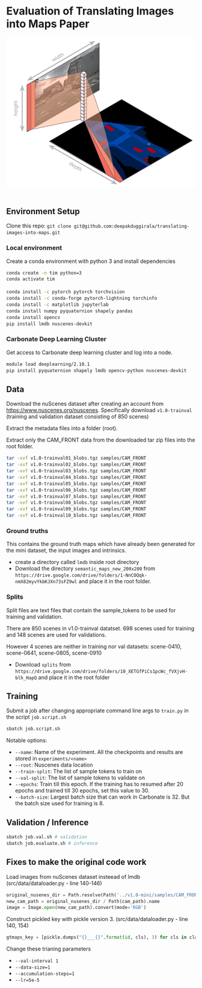 # Evaluation of Translating Images into Maps Paper

<div>
<img src="images/image_to_bev_motivation.gif"></img>
</div>
<br />

## Environment Setup

Clone this repo: `git clone git@github.com:deepakduggirala/translating-images-into-maps.git`

### Local environment

Create a conda environment with python 3 and install dependencies

```bash
conda create -n tim python=3
conda activate tim

conda install -c pytorch pytorch torchvision
conda install -c conda-forge pytorch-lightning torchinfo
conda install -c matplotlib jupyterlab
conda install numpy pyquaternion shapely pandas
conda install opencv
pip install lmdb nuscenes-devkit
```

### Carbonate Deep Learning Cluster

Get access to Carbonate deep learning cluster and log into a node.

```bash
module load deeplearning/2.10.1
pip install pyquaternion shapely lmdb opencv-python nuscenes-devkit
```

## Data

Download the nuScenes dataset after creating an account from https://www.nuscenes.org/nuscenes. Specifically download `v1.0-trainval` (training and validation dataset consisting of 850 scenes)

Extract the metadata files into a folder (root).

Extract only the CAM_FRONT data from the downloaded tar zip files into the root folder.
```bash
tar -xvf v1.0-trainval01_blobs.tgz samples/CAM_FRONT
tar -xvf v1.0-trainval02_blobs.tgz samples/CAM_FRONT
tar -xvf v1.0-trainval03_blobs.tgz samples/CAM_FRONT
tar -xvf v1.0-trainval04_blobs.tgz samples/CAM_FRONT
tar -xvf v1.0-trainval05_blobs.tgz samples/CAM_FRONT
tar -xvf v1.0-trainval06_blobs.tgz samples/CAM_FRONT
tar -xvf v1.0-trainval07_blobs.tgz samples/CAM_FRONT
tar -xvf v1.0-trainval08_blobs.tgz samples/CAM_FRONT
tar -xvf v1.0-trainval09_blobs.tgz samples/CAM_FRONT
tar -xvf v1.0-trainval10_blobs.tgz samples/CAM_FRONT
```

### Ground truths

This contains the ground truth maps which have already been generated for
the mini dataset, the input images and intrinsics.

- create a directory called `lmdb` inside root directory
- Download the directory `semantic_maps_new_200x200` from `https://drive.google.com/drive/folders/1-NnCOQqk-nmX82myvYkbKJXn73sFZ9wl` and place it in the root folder.

### Splits
Split files are text files that contain the sample_tokens to be used for training and validation.

There are 850 scenes in v1.0-trainval datatset. 698 scenes used for training and 148 scenes are used for validations.  

However 4 scenes are neither in training nor val datasets: scene-0410, scene-0641, scene-0805, scene-0910


- Download `splits` from `https://drive.google.com/drive/folders/10_XETGfPiCs1pcWc_fVXjvH-blh_HapQ` and place it in the root folder



## Training
Submit a job after changing appropriate command line args to `train.py` in the script `job.script.sh`

```bash
sbatch job.script.sh
```

Notable options:
- `--name`: Name of the experiment. All the checkpoints and results are stored in `experiments/<name>`
- `--root`: Nuscenes data location
- `--train-split`: The list of sample tokens to train on
- `--val-split`: The list of sample tokens to validate on
- `--epochs`: Train till this epoch. If the training has to resumed after 20 epochs and trained till 30 epochs, set this value to 30.
- `--batch-size`: Largest batch size that can work in Carbonate is 32. But the batch size used for training is 8.

## Validation / Inference
```bash
sbatch job.val.sh # validation
sbatch job.evaluate.sh # inference
```

## Fixes to make the original code work
Load images from nuScenes dataset insteead of lmdb (src/data/dataloader.py - line 140-146)

```python
original_nusenes_dir = Path.resolve(Path('../v1.0-mini/samples/CAM_FRONT'))
new_cam_path = original_nusenes_dir / Path(cam_path).name
image = Image.open(new_cam_path).convert(mode='RGB')
```

Construct pickled key with pickle version 3. (src/data/dataloader.py - line 140, 154)

```python
gtmaps_key = [pickle.dumps("{}___{}".format(id, cls), 3) for cls in classes]
```

Change these trianing parameters
- `--val-interval 1`
- `--data-size=1`
- `--accumulation-steps=1`
- `--lr=5e-5`